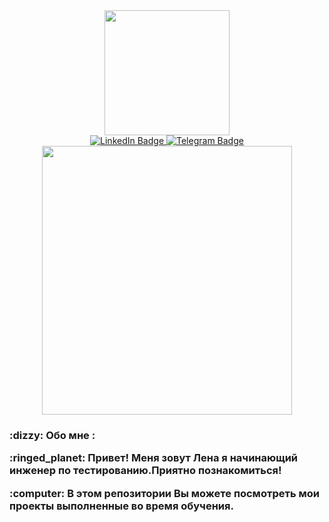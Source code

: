 <div id="header" align="center">
  <img src="https://media3.giphy.com/media/v1.Y2lkPTc5MGI3NjExZHVuYWk4dGZhYnNqODMyMDQwNHo2eWxkZjFhZjZzcW0xYXRqaHUyOCZlcD12MV9pbnRlcm5hbF9naWZfYnlfaWQmY3Q9Zw/QX15lZJbifeQPzcNDt/giphy.gif" width="200"/>
</div>
 <div id="badges"  align="center">
  <a href="https://www.linkedin.com/in/елена-жукова-273322282">
    <img src="https://img.shields.io/badge/LinkedIn-blue?style=for-the-badge&logo=linkedin&logoColor=white" alt="LinkedIn Badge"/>
  </a>
  <a href="https://web.telegram.org/k/#@violeus_syringa">
    <img src="https://img.shields.io/badge/Telegram-blue?style=for-the-badge&logo=telegram&logoColor=white" alt="Telegram Badge"/>
  </a>
</div>
<div align="center">
  <img src="https://64.media.tumblr.com/7fe40de45e1fa7caba69219214ce55c7/tumblr_nr3vdc5aNE1qza1qzo1_500.gifv" width="400" height="430"/>
</div>
<p> <h3> :dizzy: Обо мне : </p>
<p> :ringed_planet: Привет! Меня зовут Лена я начинающий инженер по тестированию.Приятно познакомиться! </p>
<p> :computer: В этом репозитории Вы можете посмотреть мои проекты выполненные во время обучения. </p>
